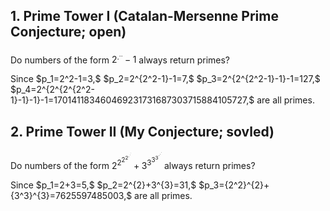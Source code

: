 ## 1. Prime Tower I (Catalan-Mersenne Prime Conjecture; open)
Do numbers of the form 
$2^{{.}^.}^{.}-1$
always return primes? 
<p/> 
Since 
$p_1=2^2-1=3,$
$p_2=2^{2^2-1}-1=7,$ 
$p_3=2^{2^{2^2-1}-1}-1=127,$
$p_4=2^{2^{2^{2^2-1}-1}-1}-1=170141183460469231731687303715884105727,$
are all primes.
<p/>

## 2. Prime Tower II (My Conjecture; sovled)
Do numbers of the form 
$2^{2^{2^{2^{{.}^{{.}^{.}}}}}}+3^{3^{3^{3^{{\cdot}^{{\cdot}^{\cdot}}}}}}$
always return primes? 
<p/> 
Since 
$p_1=2+3=5,$
$p_2=2^{2}+3^{3}=31,$
$p_3={2^2}^{2}+{3^3}^{3}=7625597485003,$
are all primes.
<p/>

<p/>
<html lang="en">
<head>
<meta http-equiv="content-type" content="text/html; charset=utf-8">
<title>Don't delete!</title>
<script type="text/javascript" charset="utf-8" src="
https://cdn.mathjax.org/mathjax/latest/MathJax.js?config=TeX-AMS-MML_HTMLorMML,
https://vincenttam.github.io/javascripts/MathJaxLocal.js"></script>
</head>
